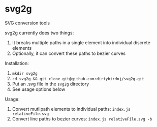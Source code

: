 # svg2g
SVG conversion tools

svg2g currently does two things:

1. It breaks multiple paths in a single <path> element into individual discrete <path> elements
2. Optionally, it can convert these paths to bezier curves

Installation:

1. `mkdir svg2g`
2. `cd svg2g && git clone git@github.com:dirtybirdnj/svg2g.git`
3. Put an .svg file in the `svg2g` directory
4. See usage options below

Usage:

1. Convert mutlipath elements to individual paths: `index.js relativeFile.svg`
2. Convert line paths to bezier curves: `index.js relativeFile.svg -b`
